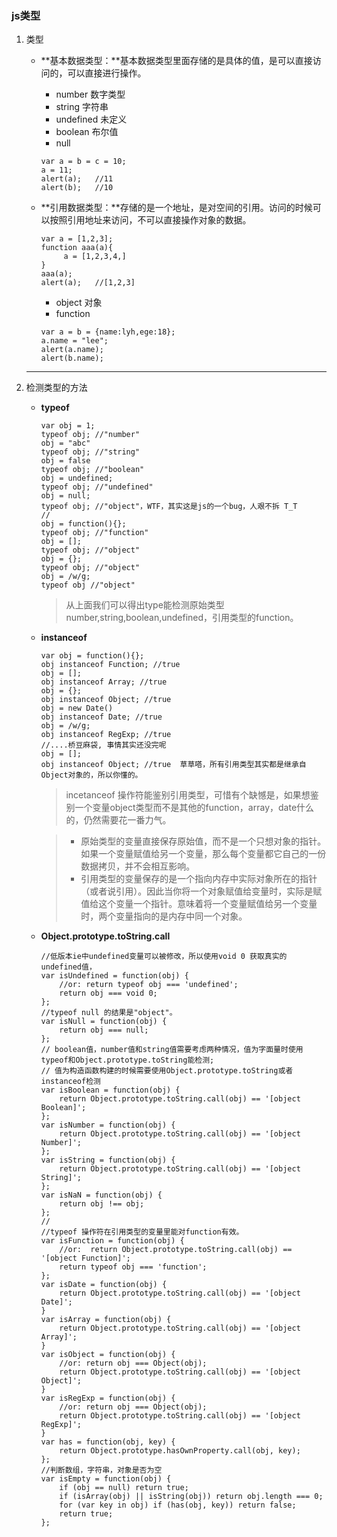 ### js类型

1. 类型

	* **基本数据类型：**基本数据类型里面存储的是具体的值，是可以直接访问的，可以直接进行操作。

		* number 数字类型
		* string 字符串
		* undefined  未定义
		* boolean  布尔值
		* null

		```
		var a = b = c = 10;
		a = 11;
		alert(a);   //11
		alert(b);   //10
		```

	* **引用数据类型：**存储的是一个地址，是对空间的引用。访问的时候可以按照引用地址来访问，不可以直接操作对象的数据。
		
		```
		var a = [1,2,3];
		function aaa(a){
   			 a = [1,2,3,4,]
		}
		aaa(a);
		alert(a);   //[1,2,3]
		```

		* object  对象
		* function

		```
		var a = b = {name:lyh,ege:18};
		a.name = "lee";
		alert(a.name);
		alert(b.name);
		```

		
	---	

2. 检测类型的方法

	* **typeof**
	
		```
		var obj = 1;
		typeof obj; //"number"
		obj = "abc"
		typeof obj; //"string"
		obj = false
		typeof obj; //"boolean"
		obj = undefined;
		typeof obj; //"undefined"
		obj = null;
		typeof obj; //"object"，WTF，其实这是js的一个bug，人艰不拆 T_T
		//
		obj = function(){};
		typeof obj; //"function"
		obj = [];
		typeof obj; //"object"
		obj = {};
		typeof obj; //"object"
		obj = /w/g;
		typeof obj //"object"
		```
		> 从上面我们可以得出type能检测原始类型number,string,boolean,undefined，引用类型的function。
	
	* **instanceof**
	
		```
		var obj = function(){};
		obj instanceof Function; //true
		obj = [];
		obj instanceof Array; //true
		obj = {};
		obj instanceof Object; //true
		obj = new Date()
		obj instanceof Date; //true
		obj = /w/g;
		obj instanceof RegExp; //true
		//....桥豆麻袋, 事情其实还没完呢
		obj = [];
		obj instanceof Object; //true  草草嗒，所有引用类型其实都是继承自Object对象的，所以你懂的。
		```
		
		> incetanceof 操作符能鉴别引用类型，可惜有个缺憾是，如果想鉴别一个变量object类型而不是其他的function，array，date什么的，仍然需要花一番力气。
		
		> * 原始类型的变量直接保存原始值，而不是一个只想对象的指针。如果一个变量赋值给另一个变量，那么每个变量都它自己的一份数据拷贝，并不会相互影响。
		> * 引用类型的变量保存的是一个指向内存中实际对象所在的指针（或者说引用）。因此当你将一个对象赋值给变量时，实际是赋值给这个变量一个指针。意味着将一个变量赋值给另一个变量时，两个变量指向的是内存中同一个对象。
	
	* **Object.prototype.toString.call**
	
		```
		//低版本ie中undefined变量可以被修改，所以使用void 0 获取真实的undefined值，
		var isUndefined = function(obj) {
		    //or: return typeof obj === 'undefined';
		    return obj === void 0;
		};
		//typeof null 的结果是"object"。
		var isNull = function(obj) {
		    return obj === null;
		};
		// boolean值，number值和string值需要考虑两种情况，值为字面量时使用typeof和Object.prototype.toString能检测; 
		// 值为构造函数构建的时候需要使用Object.prototype.toString或者instanceof检测
		var isBoolean = function(obj) {
		    return Object.prototype.toString.call(obj) == '[object Boolean]';
		};
		var isNumber = function(obj) {
		    return Object.prototype.toString.call(obj) == '[object Number]';
		};
		var isString = function(obj) {
		    return Object.prototype.toString.call(obj) == '[object String]';
		};
		var isNaN = function(obj) {
		    return obj !== obj;
		};
		//
		//typeof 操作符在引用类型的变量里能对function有效。
		var isFunction = function(obj) {
		    //or:  return Object.prototype.toString.call(obj) == '[object Function]';
		    return typeof obj === 'function';
		};
		var isDate = function(obj) {
		    return Object.prototype.toString.call(obj) == '[object Date]';
		}
		var isArray = function(obj) {
		    return Object.prototype.toString.call(obj) == '[object Array]';
		}
		var isObject = function(obj) {
		    //or: return obj === Object(obj);
		    return Object.prototype.toString.call(obj) == '[object Object]';
		}
		var isRegExp = function(obj) {
		    //or: return obj === Object(obj);
		    return Object.prototype.toString.call(obj) == '[object RegExp]';
		}
		var has = function(obj, key) {
		    return Object.prototype.hasOwnProperty.call(obj, key);
		};
		//判断数组，字符串，对象是否为空
		var isEmpty = function(obj) {
		    if (obj == null) return true;
		    if (isArray(obj) || isString(obj)) return obj.length === 0;
		    for (var key in obj) if (has(obj, key)) return false;
		    return true;
		};
		```
	
